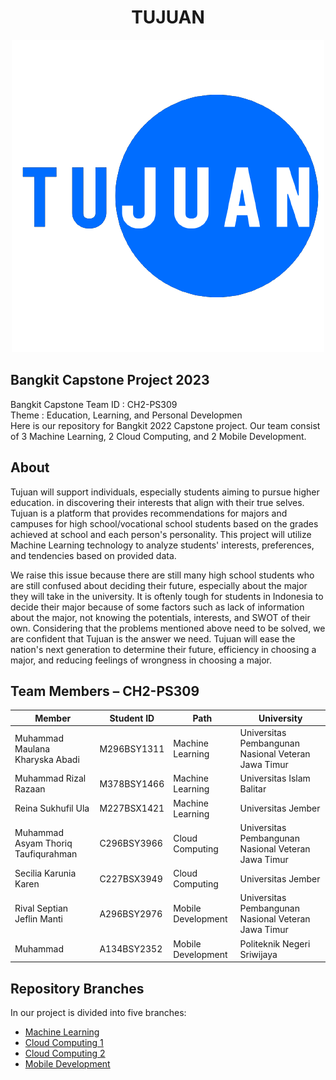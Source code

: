 <h1 align="center">TUJUAN</h1>
<p align="center">
  <img src="https://github.com/taufiqurahman21/TUJUAN-CH2-PS309/blob/main/assets/TUJUAN%20LOGO.png"/>
</p> 

## Bangkit Capstone Project 2023

Bangkit Capstone Team ID : CH2-PS309 <br>
Theme : Education, Learning, and Personal Developmen <br>
Here is our repository for Bangkit 2022 Capstone project. Our team consist of 3 Machine Learning, 2 Cloud Computing, and 2 Mobile Development.

## About
Tujuan will support individuals, especially students aiming to pursue higher education. in discovering their interests that align with their true selves. Tujuan is a platform that provides recommendations for majors and campuses for high school/vocational school students based on the grades achieved at school and each person's personality. This project will utilize Machine Learning technology to analyze students' interests, preferences, and tendencies based on provided data. 

We raise this issue because there are still many high school students who are still confused about deciding their future, especially about the major they will take in the university. It is oftenly tough for students in Indonesia to decide their major because of some factors such as lack of information about the major, not knowing the potentials, interests, and SWOT of their own. Considering that the problems mentioned above need to be solved, we are confident that Tujuan is the answer we need. Tujuan will ease the nation's next generation to determine their future, efficiency in choosing a major, and reducing feelings of wrongness in choosing a major.

## Team Members – CH2-PS309
| Member    | Student ID    | Path    | University    |
|------------|------------|------------|------------|
| Muhammad Maulana Kharyska Abadi    | M296BSY1311      | Machine Learning     | Universitas Pembangunan Nasional Veteran Jawa Timur     |
| Muhammad Rizal Razaan    | M378BSY1466     | Machine Learning     | Universitas Islam Balitar     |
| Reina Sukhufil Ula    | M227BSX1421     | Machine Learning     | Universitas Jember     |
| Muhammad Asyam Thoriq Taufiqurahman    | C296BSY3966    | Cloud Computing    | Universitas Pembangunan Nasional Veteran Jawa Timur    |
| Secilia Karunia Karen    | C227BSX3949    | Cloud Computing    | Universitas Jember    |
| Rival Septian Jeflin Manti    | A296BSY2976    | Mobile Development    | Universitas Pembangunan Nasional Veteran Jawa Timur    |
| Muhammad    | A134BSY2352    | Mobile Development    | Politeknik Negeri Sriwijaya    |

## Repository Branches

In our project is divided into five branches:
  - [Machine Learning](https://github.com/taufiqurahman21/TUJUAN-CH2-PS309/tree/Machine-Learning)
  - [Cloud Computing 1](https://github.com/taufiqurahman21/TUJUAN-CH2-PS309/tree/cloud-computing)
  - [Cloud Computing 2](https://github.com/taufiqurahman21/TUJUAN-CH2-PS309/tree/cloud-computing-2)
  - [Mobile Development](https://github.com/taufiqurahman21/TUJUAN-CH2-PS309/tree/Mobile-Development)
